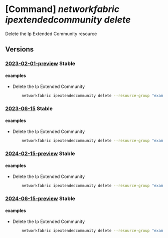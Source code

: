 # [Command] _networkfabric ipextendedcommunity delete_

Delete the Ip Extended Community resource

## Versions

### [2023-02-01-preview](/Resources/mgmt-plane/L3N1YnNjcmlwdGlvbnMve30vcmVzb3VyY2Vncm91cHMve30vcHJvdmlkZXJzL21pY3Jvc29mdC5tYW5hZ2VkbmV0d29ya2ZhYnJpYy9pcGV4dGVuZGVkY29tbXVuaXRpZXMve30=/2023-02-01-preview.xml) **Stable**

<!-- mgmt-plane /subscriptions/{}/resourcegroups/{}/providers/microsoft.managednetworkfabric/ipextendedcommunities/{} 2023-02-01-preview -->

#### examples

- Delete the Ip Extended Community
    ```bash
        networkfabric ipextendedcommunity delete --resource-group "example-rg" --resource-name "example-ipextendedcommunity"
    ```

### [2023-06-15](/Resources/mgmt-plane/L3N1YnNjcmlwdGlvbnMve30vcmVzb3VyY2Vncm91cHMve30vcHJvdmlkZXJzL21pY3Jvc29mdC5tYW5hZ2VkbmV0d29ya2ZhYnJpYy9pcGV4dGVuZGVkY29tbXVuaXRpZXMve30=/2023-06-15.xml) **Stable**

<!-- mgmt-plane /subscriptions/{}/resourcegroups/{}/providers/microsoft.managednetworkfabric/ipextendedcommunities/{} 2023-06-15 -->

#### examples

- Delete the Ip Extended Community
    ```bash
        networkfabric ipextendedcommunity delete --resource-group "example-rg" --resource-name "example-ipextendedcommunity"
    ```

### [2024-02-15-preview](/Resources/mgmt-plane/L3N1YnNjcmlwdGlvbnMve30vcmVzb3VyY2Vncm91cHMve30vcHJvdmlkZXJzL21pY3Jvc29mdC5tYW5hZ2VkbmV0d29ya2ZhYnJpYy9pcGV4dGVuZGVkY29tbXVuaXRpZXMve30=/2024-02-15-preview.xml) **Stable**

<!-- mgmt-plane /subscriptions/{}/resourcegroups/{}/providers/microsoft.managednetworkfabric/ipextendedcommunities/{} 2024-02-15-preview -->

#### examples

- Delete the Ip Extended Community
    ```bash
        networkfabric ipextendedcommunity delete --resource-group "example-rg" --resource-name "example-ipextendedcommunity"
    ```

### [2024-06-15-preview](/Resources/mgmt-plane/L3N1YnNjcmlwdGlvbnMve30vcmVzb3VyY2Vncm91cHMve30vcHJvdmlkZXJzL21pY3Jvc29mdC5tYW5hZ2VkbmV0d29ya2ZhYnJpYy9pcGV4dGVuZGVkY29tbXVuaXRpZXMve30=/2024-06-15-preview.xml) **Stable**

<!-- mgmt-plane /subscriptions/{}/resourcegroups/{}/providers/microsoft.managednetworkfabric/ipextendedcommunities/{} 2024-06-15-preview -->

#### examples

- Delete the Ip Extended Community
    ```bash
        networkfabric ipextendedcommunity delete --resource-group "example-rg" --resource-name "example-ipextendedcommunity"
    ```
